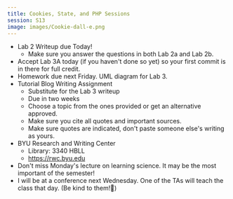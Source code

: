 ```yaml
---
title: Cookies, State, and PHP Sessions
session: S13
image: images/Cookie-dall-e.png
---
```

* Lab 2 Writeup due Today!
    * Make sure you answer the questions in both Lab 2a and Lab 2b.
* Accept Lab 3A today (if you haven't done so yet) so your first commit is in there for full credit.
* Homework due next Friday. UML diagram for Lab 3.
* Tutorial Blog Writing Assignment
    * Substitute for the Lab 3 writeup
    * Due in two weeks
    * Choose a topic from the ones provided or get an alternative approved.
    * Make sure you cite all quotes and important sources.
    * Make sure quotes are indicated, don't paste someone else's writing as yours.
* BYU Research and Writing Center
    * Library: 3340 HBLL
    * https://rwc.byu.edu
* Don't miss Monday's lecture on learning science. It may be the most important of the semester!
* I will be at a conference next Wednesday. One of the TAs will teach the class that day. (Be kind to them!🙂)
